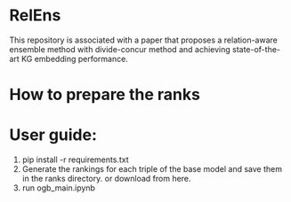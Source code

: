 # RelEns
This repository is associated with a paper that proposes a relation-aware ensemble method with divide-concur method and achieving state-of-the-art KG embedding performance.

# How to prepare the ranks


# User guide:
1. pip install -r requirements.txt
2. Generate the rankings for each triple of the base model and save them in the ranks directory. or download from here.
3. run ogb_main.ipynb